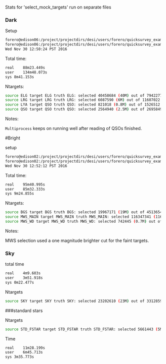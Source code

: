 Stats for 'select_mock_targets' run on separate files

### Dark

Setup

```bash
forero@edison06:/project/projectdirs/desi/users/forero/quicksurvey_example> time ~/desitarget/bin/select_mock_targets -c input/mock_dark.yaml  -O input/dark/
forero@edison06:/project/projectdirs/desi/users/forero/quicksurvey_example> date
Wed Nov 30 12:50:24 PST 2016
```

Total time: 
```bash
real	88m23.449s
user	134m48.073s
sys	8m41.153s
```
Ntargets:

```bash
source ELG target ELG truth ELG: selected 40458684 (40M) out of 79422779
source LRG target LRG truth LRG: selected 6087590 (6M) out of 11607022
source LYA target QSO truth QSO: selected 821018 (0.8M) out of 1526512
source QSO target QSO truth QSO: selected 2564940 (2.5M) out of 2695849
```

Notes:

`Multiprocess` keeps on running well after reading of QSOs finished.

#Bright

setup

```bash
forero@edison02:/project/projectdirs/desi/users/forero/quicksurvey_example> time ~/desitarget/bin/select_mock_targets -c input/mock_bright.yaml  -O input/bright/
forero@edison02:/project/projectdirs/desi/users/forero/quicksurvey_example> date
Wed Nov 30 12:52:12 PST 2016
```

Total time: 
```bash
real	95m40.995s
user	85m32.333s
sys	9m24.855s
```

Ntargets:

```bash
source BGS target BGS truth BGS: selected 19967171 (19M) out of 45136543
source MWS_MAIN target MWS_MAIN truth MWS_MAIN: selected 116347341 (116M) out of 318380785
source MWS_WD target MWS_WD truth MWS_WD: selected 742445 (0.7M) out of 930721
```

Notes:

MWS selection used a one magnitude brighter cut for the faint targets.

### Sky


total time
```bash
real	4m9.603s
user	3m51.918s
sys	0m22.477s
```

Ntargets
```bash
source SKY target SKY truth SKY: selected 23202610 (23M) out of 33128599
```

###standard stars

Ntargets
```bash
source STD_FSTAR target STD_FSTAR truth STD_FSTAR: selected 5661443 (5M) out of 201477132
```

Time
```bash
real	11m28.199s
user	6m45.713s
sys	3m35.773s
```


